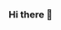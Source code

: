 ### Hi there 👋

<!--
**Abhishek2995/Abhishek2995** is a ✨ _special_ ✨ repository because its `README.md` (this file) appears on your GitHub profile.

Here are some ideas to get you started:

- 👋 Hi, I’m Abhishek Verma
- 🌱 I’m currently learning New Technologies in Java
- 📫 How to reach me: ...
-->

